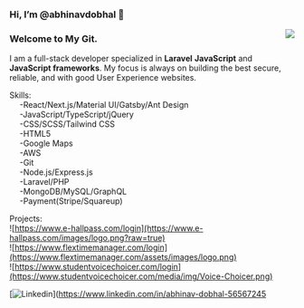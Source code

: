 ### Hi, I’m @abhinavdobhal 👋
<img align="right" src="https://github-readme-stats.vercel.app/api?username=abhinavdobhal&show_icons=true&icon_color=805AD5&text_color=718096&bg_color=ffffff&hide_title=true" />
<h3>Welcome to My Git.</h3>
<p>I am a full-stack developer specialized in <b>Laravel</b> <b>JavaScript</b> and <b>JavaScript frameworks</b>. My focus is always on building the best secure, 
reliable, and with good User Experience websites.</p>

Skills:<br>
&emsp;    -React/Next.js/Material UI/Gatsby/Ant Design<br>
&emsp;    -JavaScript/TypeScript/jQuery<br>
&emsp;    -CSS/SCSS/Tailwind CSS<br>
&emsp;    -HTML5<br>
&emsp;    -Google Maps<br>
&emsp;    -AWS<br>
&emsp;    -Git<br>
&emsp;    -Node.js/Express.js<br>
&emsp;    -Laravel/PHP<br>
&emsp;    -MongoDB/MySQL/GraphQL<br>
&emsp;    -Payment(Stripe/Squareup)<br>

Projects:<br>
![https://www.e-hallpass.com/login](https://www.e-hallpass.com/images/logo.png?raw=true)<br>
![https://www.flextimemanager.com/login](https://www.flextimemanager.com/assets/images/logo.png)<br>
![https://www.studentvoicechoicer.com/login](https://www.studentvoicechoicer.com/media/img/Voice-Choicer.png)<br>



[![Linkedin](https://img.shields.io/badge/-LinkedIn-blue?style=flat&logo=Linkedin&logoColor=white)](https://www.linkedin.com/in/abhinav-dobhal-56567245
<!--
**AbhinavDobhal/abhinavdobhal** is a ✨ _special_ ✨ repository because its `README.md` (this file) appears on your GitHub profile.
-->
